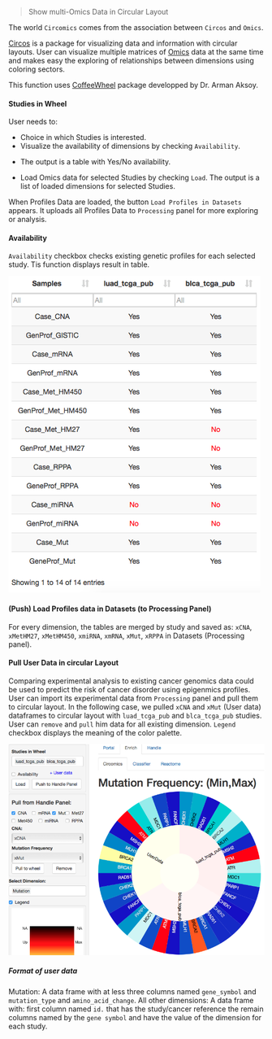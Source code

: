 > Show multi-Omics Data in Circular Layout

The world `Circomics` comes from the association between `Circos` and `Omics`.

[Circos](http://circos.ca/) is a package for visualizing data and information with circular layouts. User can visualize multiple matrices of [Omics](https://en.wikipedia.org/wiki/Omics) data at the same time and makes easy the exploring of relationships between dimensions using coloring sectors.

This function uses [CoffeeWheel](https://github.com/armish/coffeewheel) package developped by Dr. Arman Aksoy.

#### Studies in Wheel
User needs to:
* Choice in which Studies is interested.
* Visualize the availability of dimensions by checking `Availability`. 
+ The output is a table with Yes/No availability.
* Load Omics data for selected Studies by checking `Load`. The output is a list of loaded dimensions for selected Studies.

When Profiles Data are loaded, the button `Load Profiles in Datasets` appears. It uploads all Profiles Data to `Processing` panel for more exploring or analysis.

#### Availability 
`Availability` checkbox checks existing genetic profiles for each selected study. Tis function displays result in table.

![Availibility](figures/Circomics_Availibility.png)

#### (Push) Load Profiles data in Datasets (to Processing Panel)

For every dimension, the tables are merged by study and saved as: `xCNA`, `xMetHM27`, `xMetHM450`, `xmiRNA`, `xmRNA`, `xMut`, `xRPPA` in Datasets (Processing panel).

#### Pull User Data in circular Layout
Comparing experimental analysis to existing cancer genomics data could be used to predict the risk of cancer disorder using epigenmics profiles. 
User can import its experimental data from `Processing` panel and pull them to circular layout. In the following case, we pulled `xCNA` and `xMut` (User data) dataframes to circular layout with `luad_tcga_pub` and `blca_tcga_pub` studies. 
User can `remove` and `pull` him data for all existing dimension.
`Legend` checkbox displays the meaning of the color palette.

![Mutation Frequency of two cancers studies compared to User Data](figures/Circomics.png)


##### Format of user data
Mutation: A data frame with at less three columns named `gene_symbol` and `mutation_type` and `amino_acid_change`.
All other dimensions: A data frame with:
first column named `id.` that has the study/cancer reference
the remain columns named by the `gene symbol` and have the value of the dimension for each study.
